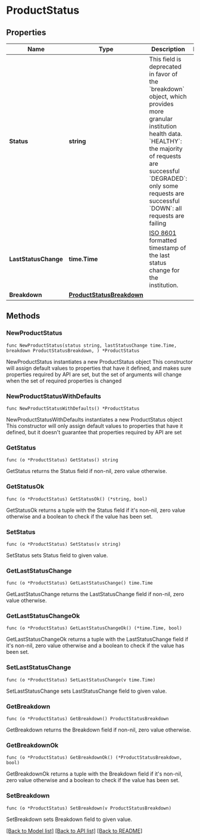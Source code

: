 # ProductStatus

## Properties

Name | Type | Description | Notes
------------ | ------------- | ------------- | -------------
**Status** | **string** | This field is deprecated in favor of the &#x60;breakdown&#x60; object, which provides more granular institution health data.  &#x60;HEALTHY&#x60;: the majority of requests are successful &#x60;DEGRADED&#x60;: only some requests are successful &#x60;DOWN&#x60;: all requests are failing | 
**LastStatusChange** | **time.Time** | [ISO 8601](https://wikipedia.org/wiki/ISO_8601) formatted timestamp of the last status change for the institution.  | 
**Breakdown** | [**ProductStatusBreakdown**](ProductStatusBreakdown.md) |  | 

## Methods

### NewProductStatus

`func NewProductStatus(status string, lastStatusChange time.Time, breakdown ProductStatusBreakdown, ) *ProductStatus`

NewProductStatus instantiates a new ProductStatus object
This constructor will assign default values to properties that have it defined,
and makes sure properties required by API are set, but the set of arguments
will change when the set of required properties is changed

### NewProductStatusWithDefaults

`func NewProductStatusWithDefaults() *ProductStatus`

NewProductStatusWithDefaults instantiates a new ProductStatus object
This constructor will only assign default values to properties that have it defined,
but it doesn't guarantee that properties required by API are set

### GetStatus

`func (o *ProductStatus) GetStatus() string`

GetStatus returns the Status field if non-nil, zero value otherwise.

### GetStatusOk

`func (o *ProductStatus) GetStatusOk() (*string, bool)`

GetStatusOk returns a tuple with the Status field if it's non-nil, zero value otherwise
and a boolean to check if the value has been set.

### SetStatus

`func (o *ProductStatus) SetStatus(v string)`

SetStatus sets Status field to given value.


### GetLastStatusChange

`func (o *ProductStatus) GetLastStatusChange() time.Time`

GetLastStatusChange returns the LastStatusChange field if non-nil, zero value otherwise.

### GetLastStatusChangeOk

`func (o *ProductStatus) GetLastStatusChangeOk() (*time.Time, bool)`

GetLastStatusChangeOk returns a tuple with the LastStatusChange field if it's non-nil, zero value otherwise
and a boolean to check if the value has been set.

### SetLastStatusChange

`func (o *ProductStatus) SetLastStatusChange(v time.Time)`

SetLastStatusChange sets LastStatusChange field to given value.


### GetBreakdown

`func (o *ProductStatus) GetBreakdown() ProductStatusBreakdown`

GetBreakdown returns the Breakdown field if non-nil, zero value otherwise.

### GetBreakdownOk

`func (o *ProductStatus) GetBreakdownOk() (*ProductStatusBreakdown, bool)`

GetBreakdownOk returns a tuple with the Breakdown field if it's non-nil, zero value otherwise
and a boolean to check if the value has been set.

### SetBreakdown

`func (o *ProductStatus) SetBreakdown(v ProductStatusBreakdown)`

SetBreakdown sets Breakdown field to given value.



[[Back to Model list]](../README.md#documentation-for-models) [[Back to API list]](../README.md#documentation-for-api-endpoints) [[Back to README]](../README.md)


